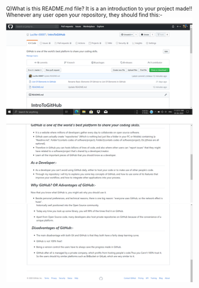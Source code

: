 Q)What is this README.md file?
It is a an introduction to your project made!! Whenever any user open your repository, they should find this:-
![](Images/Screenshot%20(86).png)
![](Images/Screenshot%20(87).png)
![](Images/Screenshot%20(89).png)

